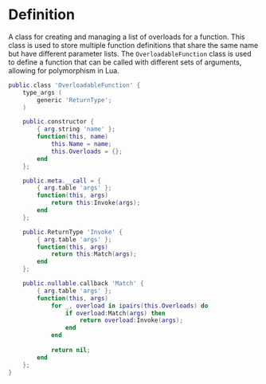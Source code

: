 # Definition
A class for creating and managing a list of overloads for a function. This class is used to store multiple function definitions that share the same name but have different parameter lists. The `OverloadableFunction` class is used to define a function that can be called with different sets of arguments, allowing for polymorphism in Lua.

```lua
public.class 'OverloadableFunction' {
    type_args (
        generic 'ReturnType';
    )

    public.constructor {
        { arg.string 'name' };
        function(this, name)
            this.Name = name;
            this.Overloads = {};
        end
    };

    public.meta.__call = {
        { arg.table 'args' };
        function(this, args)
            return this:Invoke(args);
        end
    };

    public.ReturnType 'Invoke' {
        { arg.table 'args' };
        function(this, args)
            return this:Match(args);
        end
    };

    public.nullable.callback 'Match' {
        { arg.table 'args' };
        function(this, args)
            for _, overload in ipairs(this.Overloads) do
                if overload:Match(args) then
                    return overload:Invoke(args);
                end
            end
            
            return nil;
        end
    };
}
```